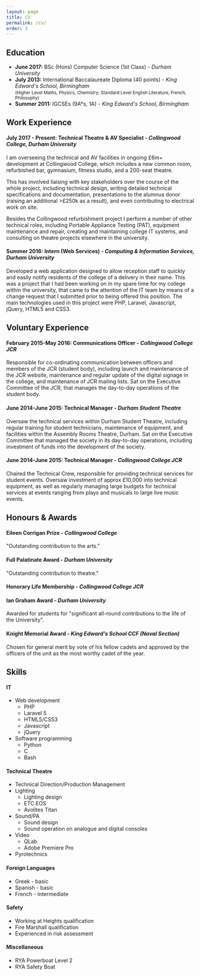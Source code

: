 ```yaml
---
layout: page
title: CV
permalink: /cv/
order: 3
---
```


## Education

- **June 2017:** BSc (Hons) Computer Science (1st Class) - *Durham University*
- **July 2013:** International Baccalaureate Diploma (40 points) - *King Edward's School, Birmingham* <br> <small>(Higher Level Maths, Physics, Chemistry; Standard Level English Literature, French, Philosophy)</small>
- **Summer 2011:** IGCSEs (9A\*s, 1A) - *King Edward's School, Birmingham*

## Work Experience

#### **July 2017 - Present:** Technical Theatre & AV Specialist - *Collingwood College, Durham University*

I am overseeing the technical and AV facilities in ongoing £6m+ development at Collingwood College, which includes a new common room, refurbished bar, gymnasium, fitness studio, and a 200-seat theatre.

This has involved liaising with key stakeholders over the course of the whole project, including technical design, writing detailed technical specifications and documentation, presentations to the alumnus donor (raising an additional >£250k as a result), and even contributing to electrical work on site.

Besides the Collingwood refurbishment project I perform a number of other technical roles, including Portable Appliance Testing (PAT), equipment maintenance and repair, creating and maintaining college IT systems, and consulting on theatre projects elsewhere in the university.

#### **Summer 2016:** Intern (Web Services) - *Computing & Information Services, Durham University*

Developed a web application designed to allow reception staff to quickly and easily notify residents of the college of a delivery in their name. This was a project that I had been working on in my spare time for my college within the university, that came to the attention of the IT team by means of a change request that I submitted prior to being offered this position. The main technologies used in this project were PHP, Laravel, Javascript, jQuery, HTML5 and CSS3.

## Voluntary Experience

#### **February 2015-May 2016:** Communications Officer - *Collingwood College JCR*

Responsible for co-ordinating communication between officers and members of the JCR (student body), including launch and maintenance of the JCR website, maintenance and regular update of the digital signage in the college, and maintenance of JCR mailing lists. Sat on the Executive Committee of the JCR, that manages the day-to-day operations of the student body.

#### **June 2014-June 2015:** Technical Manager - *Durham Student Theatre*

Oversaw the technical services within Durham Student Theatre, including regular training for student technicians, maintenance of equipment, and facilities within the Assembly Rooms Theatre, Durham. Sat on the Executive Committee that managed the society in its day-to-day operations, including investment of funds into the development of the society.

#### **June 2014-June 2015:** Technical Manager - *Collingwood College JCR*

Chaired the Technical Crew, responsible for providing technical services for student events. Oversaw investment of approx £10,000 into technical equipment, as well as regularly managing large budgets for technical services at events ranging from plays and musicals to large live music events.

## Honours & Awards

#### **Eileen Corrigan Prize** - *Collingwood College*

"Outstanding contribution to the arts."

#### **Full Palatinate Award** - *Durham University*

"Outstanding contribution to theatre."

#### **Honorary Life Membership** - *Collingwood College JCR*

#### **Ian Graham Award** - *Durham University*

Awarded for students for "significant all-round contributions to the life of the University".

#### **Knight Memorial Award** - *King Edward's School CCF (Naval Section)*

Chosen for general merit by vote of his fellow cadets and approved by the officers of the unit as the most worthy cadet of the year.

## Skills

#### IT

- Web development
  - PHP
  - Laravel 5
  - HTML5/CSS3
  - Javascript
  - jQuery
- Software programming
  - Python
  - C
  - Bash

#### Technical Theatre

- Technical Direction/Production Management
- Lighting
  - Lighting design
  - ETC EOS
  - Avolites Titan
- Sound/PA
  - Sound design
  - Sound operation on analogue and digital consoles
- Video
  - QLab
  - Adobe Premiere Pro
- Pyrotechnics

#### Foreign Languages

- Greek - basic
- Spanish - basic
- French - intermediate

#### Safety

- Working at Heights qualification
- Fire Marshall qualification
- Experienced in risk assessment

#### Miscellaneous

- RYA Powerboat Level 2
- RYA Safety Boat
